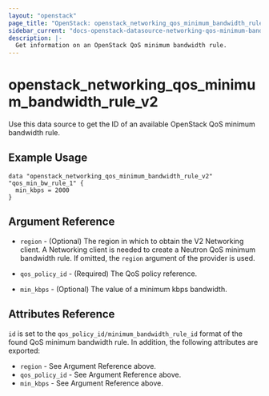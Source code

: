 ```yaml
---
layout: "openstack"
page_title: "OpenStack: openstack_networking_qos_minimum_bandwidth_rule_v2"
sidebar_current: "docs-openstack-datasource-networking-qos-minimum-bandwidth-rule-v2"
description: |-
  Get information on an OpenStack QoS minimum bandwidth rule.
---
```


# openstack\_networking\_qos\_minimum\_bandwidth\_rule\_v2

Use this data source to get the ID of an available OpenStack QoS minimum bandwidth rule.

## Example Usage

```hcl
data "openstack_networking_qos_minimum_bandwidth_rule_v2" "qos_min_bw_rule_1" {
  min_kbps = 2000
}
```

## Argument Reference

* `region` - (Optional) The region in which to obtain the V2 Networking client.
    A Networking client is needed to create a Neutron QoS minimum bandwidth rule. If omitted, the
    `region` argument of the provider is used.

* `qos_policy_id` - (Required) The QoS policy reference.

* `min_kbps` - (Optional) The value of a minimum kbps bandwidth.


## Attributes Reference

`id` is set to the `qos_policy_id/minimum_bandwidth_rule_id` format of the found QoS minimum bandwidth rule.
In addition, the following attributes are exported:

* `region` - See Argument Reference above.
* `qos_policy_id` - See Argument Reference above.
* `min_kbps` - See Argument Reference above.